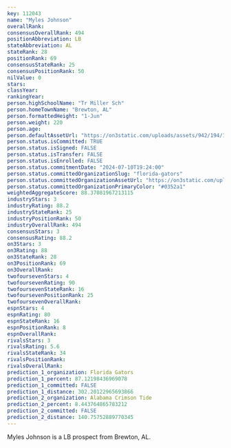 ```yaml
---
key: 112043
name: "Myles Johnson"
overallRank: 
consensusOverallRank: 494
positionAbbreviation: LB
stateAbbreviation: AL
stateRank: 28
positionRank: 69
consensusStateRank: 25
consensusPositionRank: 50
nilValue: 0
stars: 
classYear: 
rankingYear: 
person.highSchoolName: "Tr Miller Sch"
person.homeTownName: "Brewton, AL"
person.formattedHeight: "1-Jun"
person.weight: 220
person.age: 
person.defaultAssetUrl: "https://on3static.com/uploads/assets/942/194/194942.png"
person.status.isCommitted: TRUE
person.status.isSigned: FALSE
person.status.isTransfer: FALSE
person.status.isEnrolled: FALSE
person.status.commitmentDate: "2024-07-10T19:24:00"
person.status.committedOrganizationSlug: "florida-gators"
person.status.committedOrganizationAssetUrl: "https://on3static.com/uploads/assets/935/149/149935.svg"
person.status.committedOrganizationPrimaryColor: "#0352a1"
weightedAggregateScore: 88.37081967213115
industryStars: 3
industryRating: 88.2
industryStateRank: 25
industryPositionRank: 50
industryOverallRank: 494
consensusStars: 3
consensusRating: 88.2
on3Stars: 3
on3Rating: 88
on3StateRank: 28
on3PositionRank: 69
on3OverallRank: 
twofoursevenStars: 4
twofoursevenRating: 90
twofoursevenStateRank: 16
twofoursevenPositionRank: 25
twofoursevenOverallRank: 
espnStars: 4
espnRating: 80
espnStateRank: 16
espnPositionRank: 8
espnOverallRank: 
rivalsStars: 3
rivalsRating: 5.6
rivalsStateRank: 34
rivalsPositionRank: 
rivalsOverallRank: 
prediction_1_organization: Florida Gators
prediction_1_percent: 87.12198436969078
prediction_1_committed: FALSE
prediction_1_distance: 302.20122965693866
prediction_2_organization: Alabama Crimson Tide
prediction_2_percent: 8.443764865783212
prediction_2_committed: FALSE
prediction_2_distance: 140.75752889770345
---
```

Myles Johnson is a LB prospect from Brewton, AL.